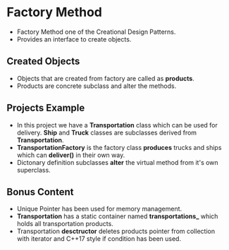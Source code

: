 # Factory Method

* Factory Method one of the Creational Design Patterns.
* Provides an interface to create objects.

## Created Objects

* Objects that are created from factory are called as **products**.
* Products are concrete subclass and alter the methods. 

## Projects Example

* In this project we have a **Transportation** class which can be used for delivery. **Ship** and **Truck** classes are subclasses derived from **Transportation**.
* **TransportationFactory** is the factory class **produces** trucks and ships which can **deliver()** in their own way.
* Dictonary definition subclasses **alter** the virtual method from it's own superclass.

## Bonus Content
* Unique Pointer has been used for memory management.
* **Transportation** has a static container named **transportations_** which holds all transportation products.
* Transportation **desctructor** deletes products pointer from collection with iterator and C++17 style if condition has been used. 

